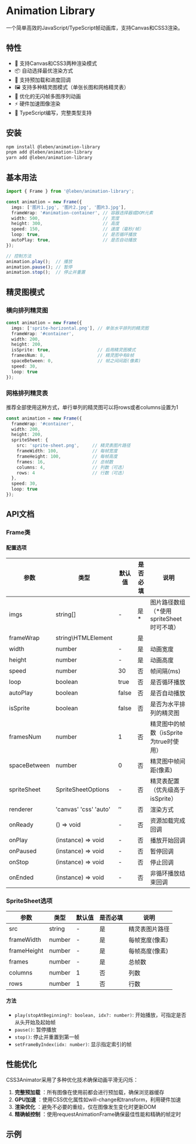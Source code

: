 # Animation Library

一个简单高效的JavaScript/TypeScript帧动画库，支持Canvas和CSS3渲染。

## 特性

* 🚀 支持Canvas和CSS3两种渲染模式
* 📦 自动选择最优渲染方式
* 🎯 支持预加载和进度回调
* 🖼️ 支持多种精灵图模式（单张长图和网格精灵表）
* 🔄 优化的无闪帧多图序列动画
* ⚡ 硬件加速图像渲染
* 💪 TypeScript编写，完整类型支持

## 安装

```bash
npm install @leben/animation-library
pnpm add @leben/animation-library
yarn add @leben/animation-library
```

## 基本用法

```typescript
import { Frame } from '@leben/animation-library';

const animation = new Frame({
  imgs: ['图片1.jpg', '图片2.jpg', '图片3.jpg'],
  frameWrap: '#animation-container', // 容器选择器或DOM元素
  width: 500,                        // 宽度
  height: 300,                       // 高度
  speed: 150,                        // 速度（毫秒/帧）
  loop: true,                        // 是否循环播放
  autoPlay: true,                    // 是否自动播放
});

// 控制方法
animation.play();  // 播放
animation.pause(); // 暂停
animation.stop();  // 停止并重置
```

## 精灵图模式

### 横向排列精灵图

```typescript
const animation = new Frame({
  imgs: ['sprite-horizontal.png'], // 单张水平排列的精灵图
  frameWrap: '#container',
  width: 200,
  height: 200,
  isSprite: true,                  // 启用精灵图模式
  framesNum: 8,                    // 精灵图中有8帧
  spaceBetween: 0,                 // 帧之间间距(像素)
  speed: 30,
  loop: true
});
```

### 网格排列精灵表

推荐全部使用这种方式，单行单列的精灵图可以将rows或者columns设置为1

```typescript
const animation = new Frame({
  frameWrap: '#container',
  width: 200,
  height: 200,
  spriteSheet: {
    src: 'sprite-sheet.png',     // 精灵表图片路径
    frameWidth: 100,             // 每帧宽度
    frameHeight: 100,            // 每帧高度
    frames: 16,                  // 总帧数
    columns: 4,                  // 列数（可选）
    rows: 4                      // 行数（可选）
  },
  speed: 30,
  loop: true
});
```

## API文档

### Frame类

#### 配置选项

| 参数         | 类型                  | 默认值 | 是否必填 | 说明                                     |
| ------------ | --------------------- | ------ | -------- | ---------------------------------------- |
| imgs         | string[]              | -      | 是*      | 图片路径数组（*使用spriteSheet时可不填） |
| frameWrap    | string\HTMLElement    |        | 是       |                                          |
| width        | number                | -      | 是       | 动画宽度                                 |
| height       | number                | -      | 是       | 动画高度                                 |
| speed        | number                | 30     | 否       | 帧间隔(ms)                               |
| loop         | boolean               | true   | 否       | 是否循环播放                             |
| autoPlay     | boolean               | false  | 否       | 是否自动播放                             |
| isSprite     | boolean               | false  | 否       | 是否为水平排列的精灵图                   |
| framesNum    | number                | 1      | 否       | 精灵图中的帧数（isSprite为true时使用）   |
| spaceBetween | number                | 0      | 否       | 精灵图中帧间距(像素)                     |
| spriteSheet  | SpriteSheetOptions    | -      | 否       | 精灵表配置（优先级高于isSprite）         |
| renderer     | 'canvas' 'css' 'auto' | ’‘   | 否       | 渲染方式                                 |
| onReady      | () => void            | -      | 否       | 资源加载完成回调                         |
| onPlay       | (instance) => void    | -      | 否       | 播放开始回调                             |
| onPaused     | (instance) => void    | -      | 否       | 暂停回调                                 |
| onStop       | (instance) => void    | -      | 否       | 停止回调                                 |
| onEnded      | (instance) => void    | -      | 否       | 非循环播放结束回调                       |

### SpriteSheet选项

| 参数        | 类型   | 默认值 | 是否必填 | 说明           |
| ----------- | ------ | ------ | -------- | -------------- |
| src         | string | -      | 是       | 精灵表图片路径 |
| frameWidth  | number | -      | 是       | 每帧宽度(像素) |
| frameHeight | number | -      | 是       | 每帧高度(像素) |
| frames      | number | -      | 是       | 总帧数         |
| columns     | number | 1      | 否       | 列数           |
| rows        | number | 1      | 否       | 行数           |

#### 方法

* `play(stopAtBeginning?: boolean, idx?: number)`: 开始播放，可指定是否从头开始及起始帧
* `pause()`: 暂停播放
* `stop()`: 停止并重置到第一帧
* `setFrameByIndex(idx: number)`: 显示指定索引的帧

## 性能优化

CSS3Animator采用了多种优化技术确保动画平滑无闪烁：

1. **完整预加载** ：所有图像在使用前都会进行预加载，确保浏览器缓存
2. **GPU加速** ：使用CSS优化属性如will-change和transform，利用硬件加速
3. **渲染优化** ：避免不必要的重绘，仅在图像发生变化时更新DOM
4. **精确帧控制** ：使用requestAnimationFrame确保最佳性能和精确的帧定时

## 示例
